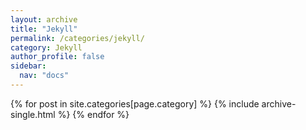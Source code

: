 ```yaml
---
layout: archive
title: "Jekyll"
permalink: /categories/jekyll/
category: Jekyll
author_profile: false
sidebar:
  nav: "docs"
---
```


{% for post in site.categories[page.category] %}
  {% include archive-single.html %}
{% endfor %}
